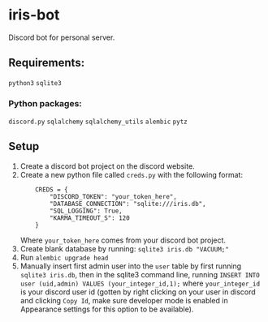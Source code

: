 # iris-bot
Discord bot for personal server.

## Requirements:
`python3`
`sqlite3`

### Python packages:
`discord.py`
`sqlalchemy`
`sqlalchemy_utils`
`alembic`
`pytz`

## Setup
1) Create a discord bot project on the discord website.
2) Create a new python file called `creds.py` with the following format:
    ```
        CREDS = {
            "DISCORD_TOKEN": "your_token_here",
            "DATABASE_CONNECTION": "sqlite:///iris.db",
            "SQL_LOGGING": True,
            "KARMA_TIMEOUT_S": 120
        }
    ```
    Where `your_token_here` comes from your discord bot project.
3) Create blank database by running: `sqlite3 iris.db "VACUUM;"`
4) Run `alembic upgrade head`
5) Manually insert first admin user into the `user` table by first running `sqlite3 iris.db`, then in the sqlite3 command line, running `INSERT INTO user (uid,admin) VALUES (your_integer_id,1);` where `your_integer_id` is your discord user id (gotten by right clicking on your user in discord and clicking `Copy Id`, make sure developer mode is enabled in Appearance settings for this option to be available).
